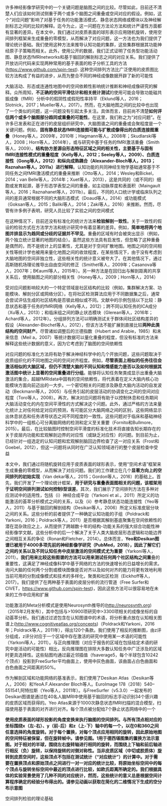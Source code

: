 





许多神经影像学研究中的一个关键问题是脑图之间的比较。尽管如此，目前还不清楚人们应该如何测试侧重于两个或多个脑图之间重叠或空间对应的假设。例如，这个“对应问题”影响了对基于任务的功能激活模式、静息状态网络或模块以及神经解剖标志之间的比较的解释。迄今为止，这一问题在方法论方法和统计严谨性方面都有显著的差异。在本文中，我们通过对皮质表面的球形表示应用随机旋转，使用空间排列框架来生成重叠的零模型，从而解决了对应问题，这一方法也为我们提供了理论统计基础。我们使用这种方法来推导认知功能的集群，这些集群根据其功能神经原子子策略而相关。此外，使用公开的数据，我们正式证明了任务型功能活动图、静息状态fMRInetworks和基于脑回的解剖标志之间的对应关系。我们提供了开放访问代码来实现两种常用的基于表面的粒子分析工具的方法(https://www.github.com/spin-test). 这种空间排列方法比广泛使用的皮质图比较方法构成了有益的进步，从而为整合不同的神经成像数据开辟了新的可能性



大脑活动、形态或连通性地图中的空间依赖性影响统计推断和神经成像研究的解释。众所周知，**不正确的空间平滑估计和相关统计测试**的使用可能会导致功能磁共振成像（fMRI）分析中的假阴性或假阳性率持平（Eklund等人，2016；Slotnick，2017；Mueller等人，2017）。然而，在大脑地图之间的比较中也出现了一个类似的问题，这一问题没有引起太多关注。具体而言，目前尚不清楚**如何评估两个或多个脑图部分趋同或重叠的可能性**。在这里，我们称之为“对应问题”。在许多已发表和正在进行的皮层组织研究中，大脑图谱之间的重叠或会聚程度是一个关键问题。例如，**固有静息状态fMRI连接图可能与扩散成像得出的白质连接图重叠**（Honey等人，2009年，2010年；Hagmann等人，2008年；Skudlarski等人，2008；Horn等人，2014年），或与研究中基于任务的fMRI激活重叠（Smith等人，2009）。**结构协方差源自形态特征区域之间的相关性，主要基于与固有fMRI连接性模式的重叠程度（Kelly等人，2012；Seeley等人，2009）、白质连接性（Gong等人，2012）和纵向成熟耦合（Alexander-Bloch等人，2013；Raznahan等人，2011a）进行解释**。认知功能的共同神经生物学基础通常基于不同任务之间fMRI激活模式的重叠来推断（Otto等人，2014；Wesley和Bickel，2014；van Belle等人，2014年；Xuet等人，2013），这是共同的（或不同的）细胞或发育起源，基于形态学表型之间的重叠，如主动脉厚度和表面积（Maingault等人，2016；Raznahanet等人，2011b）。最后，不同的人口统计学或临床队列之间的差异通常根据不同的大脑形态模式（Doaud等人，2014）或功能模式（Goksan等人，2015；Baliki等人，2014；Zaki等人，2016）来推断。然而，尽管有许多例子表明，研究人员比较了实验之间的空间模式

在这种情况下，目前还没有标准化的统计方法来**检验解剖一致性**。关于一致性的假设的检验方式在方法学方法和统计研究中有着显著的差异。例如，**简单地将两个地图并排显示为趋同或分歧的证据并不罕见**。重叠的区域有时会被突出显示（例如，两个独立统计显著的地图的结合）。虽然这些方法具有启发性，但忽略了这种重叠是偶然的，而不是统计上的显著性，尤其是对于空间扩散地图。地图之间的空间相关性等统计学也被用来量化地图之间的收敛程度，在某些情况下，由于没有考虑到大脑地图的空间非独立性，这些相关性的统计意义被夸大了。在其他情况下，通过高斯随机场理论推导出自由空间的修正（Smithet等人，2009年；Casanova等人，2007年；B€auml等人，2015年）。另一种方法是在回归出与解剖距离的共享关系后，使用脑图之间的部分相关性（Honey等人，2009；Horn等人，2014）

受对应问题影响较大的一个特定领域是社区结构的比较（例如，集群解决方案、功能模块、解剖分区或网络分区）。在将社区检测算法应用于不同数据集之后，通常会尝试评估生成的社区结构是否彼此相似或不同。文献中的示例包括以下比较：静息状态和基于任务的fMRI网络（Kelly等人，2012）；跨不同认知任务的ICA成分（Xu等人，2013）；和临床组之间的静止状态模块（Glerean等人，2016年；Achard等人，2012年）。分组排列方法可以明确测试关于群体间社区结构差异的假设（Alexander-Blochet等人，2012），但该方法不能扩展到直接比较**两种此类结构的空间财产**。尽管诸如调整后的兰德指数（Hubert and Arabie，1985）和未来信息（Meil a，2007）等统计数据可以量化重叠的程度，但没有标准的方法来解释这些统计数据的意义，因为它考虑到了脑图的空间依赖性



对应问题的标准化方法将有助于解决神经科学中的几个开放问题，这些问题取决于皮质组织化的不同地图之间的空间对齐程度。例如，**尽管表面上相似的任务往往会激活相似的大脑区域，但仍不清楚大脑的不同认知和情感能力是否以及如何根据其激活图中统计上显著的空间重叠进行分组**。能够将认知任务聚类成显示出重叠大脑激活的集合，超越fMRIdata中固有的空间依赖性，将代表着在定义大脑内核心功能模块方面向前迈出的一大步。一个密切相关的问题涉及静息大脑内活动的自发波动（Beckmann等人，2005）与任务引起的皮层活动的协调变化之间的空间对应程度（Toro等人，2008）。再次，解决对应问题将有助于以控制休息和任务期间大脑活动变化的内在空间平滑性的方式解决这个问题。此外，通过严格的方法来量化统计上对任何给定对应的预测，有可能区分大脑网络之间的区别，这些网络显示出休息状态和任务诱导状态之间不同程度的一致性。这些问题对于临床和基础神经科学中的一组核心可分离脑网络的检测和定义至关重要（Fornito和Bullmore，2015）。最后，在比较脑图时控制空间平滑度的标准化技术将直接告知长期存在的关于皮层内功能和宏观解剖边界的对应性（或缺乏对应性）的问题。到目前为止，已经针对一组选定的认知问题和宏观解剖脑回边界检查了这一对应关系（Frost和Goebel，2012），但这一问题将从同时在广泛认知领域进行的整个皮层检查中受益

本文中，我们通过将随机旋转应用于皮质表面的球形表示，使用“空间术语”框架来生成重叠的零模型，从而解决了对应问题。我们的工作建立在几个**显著方向上的空间排列的初始实现**（Van dekar等人，2015；Gordon等人，2016）的基础上。首先，我们开发了一个理论统计框架，**用于研究与重叠表面图相关的问题，该框架用于证明空间排列测试如何控制I型误差**。其次，我们展示了空间排列方法在多种对应测试中的适用性，包括（i）神经合成平台（Yarkoni et al.，2011）所定义的功能激活的荟萃分析模式之间的关系，以及（ii）参考静息状态功能连接性（Yeo等人，2011）与基于脑回的解剖结构（Desikan等人，2006）所定义标准皮层分块之间的关系。这些分析的前者提供了一种确定认知功能的子组（Poldrack和Yarkoni，2016；Poldrack等人，2011）是否根据其解剖基底聚集在空间依赖性的潜在混杂效应之上，从而提供了跨越数十年的结构-功能关系的强大综合功能性神经影像学文献。这些分析中的后一个解决了关于人类大脑皮层形态逻辑和功能边界之间相互关系的争论（Ronan和Fletcher，2014）。总体而言，**Yeo和Desikan图谱已被用于4000多项先前的神经影像学研究（PubMed，2018），因此了解它们之间的关系以及不同认知任务中皮层激活的空间模式尤为重要**（Yarkoni等人，2011）。**我们用来比较这些图谱的方法可以用来测试任何两个社区结构之间重**叠的重要性，这满足了神经成像科学中基于网络的方法的快速增长的日益增长的需求。询问大脑的任何两个分割或模块图像是否对齐以及如何对齐的能力将更有效地利用当前可用的分割成像模式和技术的多样化，聚类和社区检测（Eickhoff等人，2017）。我们提供了在两种基于表面的皮层分析的流行管道（Free Surfer和CIVET，https://www.github.com/spin-test)，因此这些方法可以很容易地在未来的工作中应用和扩展



功能激活的Meta分析模式是使用Neurosynth推导的(http://neurosynth.org)（2015年2月发布），其中包括与>10900项研究中>3300项相关的成像坐标的自动荟萃分析。我们通过过滤包含在认知图谱中的术语，将分析重点放在认知相关图谱上(http://www.cognitiveatlas.org/concepts)（Poldrack和Yarkoni，2016年；Poldrack等人，2011年），得出120个条款。我们使用了相反的推断图，由z评分组成，z评分对应于一个区域中存在激活的研究中使用某一术语的可能性（Yarkoni等人，2011）。与正向推理图（对应于报告的区域在包括给定术语的研究中是活动的可能性）相比，反向推理图在排除大多数认知任务中广泛涉及的区域时更具选择性。这些贴图均通过最近邻插值（fsaverage5，每个半球包含10242个顶点）投影到FreeSurfer平均曲面上，使用中灰色曲面，该曲面占白色曲面和白色曲面之间距离的50%。

作为解剖区域和功能网络的基准表示，我们使用了Desikan Atlas（Desikan等人，2006）和YeoA.F.Alexander Bloch等人。EuroImage 178（2018）540–551541,阿特拉斯（Yeo等人，2011年）。与FreeSurfer（v5.3.0）一起发布的Desikan图谱是通过在40名人脑MRI中使用基于脑回的标志手动识别34个感兴趣的皮质区域而获得的。Yeo Atlas来源于1000次静息状态fMRI扫描的混合模型，扫描使用基于表面的对齐进行对齐。每个顶点被分配给7个静止状态网络中的一个

**使用皮质表面的球形投影的角度变换来执行脑图的空间排列。与所有顶点相对应的坐标围绕x（左-右）、y（前-后）和z（上-下）轴中的每一个，以在0和360之间任意选择的角度旋转。对于每个置换，对每个顶点应用相同的旋转，因此原始地图的空间特征被保留，但在旋转帧中。请参见图。1用于德西堪图集的置换方法示意图。对于相对的半球，围绕左右旋转轴进行相同的旋转，而围绕上下轴和前后轴进行相反（负）旋转，以保持旋转的对侧对称性。当非皮质区域（中切或胶质体）旋转到皮质空间时，这些顶点不包括在测试统计（“对应统计”）的计算中。对于需要在置换顶点和原始顶点之间进行一对一对应的统计比较，将原始坐标空间中的每个顶点与旋转坐标空间中最近的顶点进行比较，如欧氏距离所确定的。我们根据具体的实验背景使用了几种不同的对应统计，然而，这些统计的意义总是根据空间计算程序确定的经验分布得出的。请参见动画以获取在简化的二维情况下生成的空分布示意图**

空间排列检验的理论基础